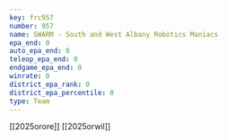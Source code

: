 ```yaml
---
key: frc957
number: 957
name: SWARM - South and West Albany Robotics Maniacs
epa_end: 0
auto_epa_end: 0
teleop_epa_end: 0
endgame_epa_end: 0
winrate: 0
district_epa_rank: 0
district_epa_percentile: 0
type: Team
---
```

[[2025orore]]
[[2025orwil]]
